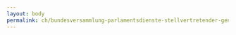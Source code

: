 ```yaml
---
layout: body
permalink: ch/bundesversammlung-parlamentsdienste-stellvertretender-generalsekretaer-wissenschaftliche-dienste-kommissionendienst-kommissionen-fuer-soziale-sicherheit-und-gesundheit-sgk/
---
```



